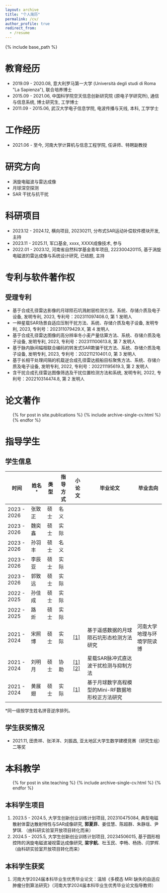 ```yaml
---
layout: archive
title: "个人简历"
permalink: /cv/
author_profile: true
redirect_from:
  - /resume
---
```


{% include base_path %}

# 教育经历

- 2019.09 - 2020.08, 意大利罗马第一大学 (Università degli studi di Roma "La Sapienza"), 联合培养博士 
- 2015.09 - 2021.06, 中国科学院空天信息创新研究院 (原电子学研究所), 通信与信息系统, 博士研究生, 工学博士
- 2011.09 - 2015.06, 武汉大学电子信息学院, 电波传播与天线, 本科, 工学学士

# 工作经历

- 2021.06 - 至今, 河南大学计算机与信息工程学院, 任讲师、特聘副教授

# 研究方向

- 涡旋电磁波与雷达成像
- 月球深空探测
- SAR 干扰与抗干扰

科研项目
======

- 2023.12 - 2024.12, 横向项目, 20230211, 分布式SAR运动补偿软件模块开发, 主持
- 2023.11 - 2025.11, 军口基金, xxxx, XXXX成像技术, 参与
- 2022.01 - 2023.12, 河南省自然科学基金青年项目, 222300420115, 基于涡旋电磁波的雷达成像与系统设计研究, 已结题, 主持

专利与软件著作权
======

## 受理专利

- 基于合成孔径雷达影像的月球陨石坑溅射层检测方法、系统、存储介质及电子设备, 发明专利, 2023, 专利号：202311097408.0, 第 1 发明人
- 一种星载SAR场景自适应压制干扰方法、系统、存储介质及电子设备, 发明专利, 2023, 专利号：202311079429.X, 第 4 发明人
- 基于合成孔径雷达图像的高分辨率冬小麦产量估算方法、系统、存储介质及电子设备, 发明专利, 2023, 专利号：202311100613.8, 第 7 发明人
- 基于脉内脉间幅相联合编码的转发式SAR欺骗干扰方法、系统、存储介质及电子设备, 发明专利, 2023, 专利号：202211210401.0, 第 3 发明人
- 基于长相干处理间隔的机载逆合成孔径雷达舰船目标聚焦方法、系统、存储介质及电子设备, 发明专利, 2022, 专利号：202211195619.3, 第 2 发明人 
- 含干扰合成孔径雷达图像筛选及干扰位置检测方法和系统, 发明专利, 2022, 专利号：202210314474.8, 第 2 发明人

论文著作
======

<ul>{% for post in site.publications %}
    {% include archive-single-cv.html %}
  {% endfor %}</ul>

# 指导学生

## 学生信息

| 时间          | 姓名<sup>*</sup> | 类型  | 指导方式 | 小论文                                                                                                                | 毕业论文 | 毕业去向 |
| ----------- | -------------- | --- | ---- | ------------------------------------------------------------------------------------------------------------------ | ---- | ---- |
| 2023 - 2026 | 张致正            | 硕士  | 名义   |                                                                                                                    |      |      |
| 2023 - 2026 | 魏奕鑫            | 硕士  | 实际   |                                                                                                                    |      |      |
| 2023 - 2026 | 孙羽丰            | 硕士  | 名义   |                                                                                                                    |      |      |
| 2023 - 2026 | 李辰亚            | 硕士  | 实际   |                                                                                                                    |      |      |
| 2023 - 2026 | 郭致远            | 硕士  | 实际   |                                                                                                                    |      |      |
| 2022 - 2025 | 孙佳成            | 硕士  | 实际   |                                                                                                                    |      |      |
| 2022 - 2025 | 路　炘            | 硕士  | 实际   |                                                                                                                    |      |      |
| 2021 - 2024 | 宋照博            | 硕士  | 实际   | [\[1\]](https://gaofengshu.github.io/publication/2024-01-19-Mapping-the-Lunar-Crater-Ejecta-in-Mini-RF-SAR-Data)   | 基于遥感数据的月球陨石坑形态检测方法研究 | 河南大学地理与环境学院读博     |
| 2021 - 2024 | 刘明月            | 硕士  | 协助   | [\[1\]](https://gaofengshu.github.io/publication/2023-07-09-ESSP-Based-RFI-Suppression)[\[2\]](https://gaofengshu.github.io/publication/2023-12-07-SAR-PDWI-Suppression-Using-Improved-ESSP) | 星载SAR脉冲式直达波干扰检测与抑制方法 |      |
| 2021 - 2024 | 黄展翅            | 硕士  | 实际   | [\[1\]](https://gaofengshu.github.io/publication/2023-12-14-Removing-Lunar-Topography-on-SAR-Parameters-Using-DEM) | 基于月球数字高程模型的Mini-RF数据地形校正方法研究 |      |

*同一级按学生姓名拼音逆序排列。

## 学生获奖情况

- 2021.11, 田贵祥、张洋洋、刘振昌, 亚太地区大学生数学建模竞赛（研究生组）二等奖

本科教学
======

<ul>{% for post in site.teaching %}
    {% include archive-single-cv.html %}
  {% endfor %}</ul>
  
## 本科学生项目
1. 2023.5 - 2024.5, 大学生创新创业训练计划项目, 202310475084, 典型电磁散射体雷达散射特性与SAR成像研究, **郭夏菲**、姜佳慧、陈超群、朱静瑶、尹梦琪. （由科研实验室开放项目转化而来）
1. 2024.5 - 2025.5, 大学生创新创业训练计划项目, 20234506015, 基于圆形相控阵的涡旋电磁波凝视雷达成像研究, **梁宇航**、杜玉民、李畅、杨扬、闫梦辉. （由科研实验室开放项目转化而来）

## 本科学生获奖
1. 河南大学2024届本科毕业生优秀毕业论文：温旭《多模态 MRI 缺失的自适应肿瘤分割算法研究》（河南大学2024届本科毕业生优秀毕业论文指导教师）